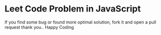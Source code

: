# Leet Code Problem in JavaScript

If you find some bug or found more optimal solution, fork it and open a pull request thank you..
Happy Coding
